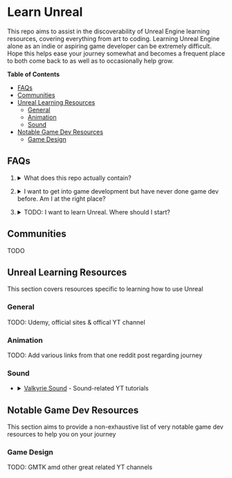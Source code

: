 # Learn Unreal
This repo aims to assist in the discoverability of Unreal Engine learning resources, covering everything from art to coding. Learning Unreal Engine alone as an indie or aspiring game developer can be extremely difficult. Hope this helps ease your journey somewhat and becomes a frequent place to both come back to as well as to occasionally help grow.

**Table of Contents**

- [FAQs](#faqs)
- [Communities](#communities)
- [Unreal Learning Resources](#unreal-learning-resources)
    - [General](#general)
    - [Animation](#animation)
    - [Sound](#sound)
- [Notable Game Dev Resources](#notable-game-dev-resources)
    - [Game Design](#game-design)

## FAQs

1. <details>
    <summary>What does this repo actually contain?</summary>

    At the moment, nothing too much. The goal is to be pretty thorough, but for now, this will be a place to add in various resources I run into over time as well as larger suggestions I end up running into.

    **tl;dr:** I need to come back and rewrite this question in the future

  </details>

2. <details>
    <summary>I want to get into game development but have never done game dev before. Am I at the right place?</summary>

    I - Jawad - have two very very strong recommendations:
    
    1. Make the simplest game possible, all the way from scratch to full release. It's alright if you have a dream game, but there are so many complexities and aspects to a large game that you definitely want to start as small as possible then work your way up to larger projects. Start with a sample tutorial project, slap on a couple levels, add menus and such, and release it! You'll be very glad you did
    2. If you have 0 prior game dev experience, then I suggest starting out with Unity instead of Unreal. For Unity, there's an extremely diverse set of learning resources for Unity development- massive depth and breadth of community resources. In contrast, Unreal has a very high learning curve with a far more sparse set of learning resources (hence why this repo is being created). Thus, Unity is a great place to first cut your teeth in reducing the pain on creating games and then you can later switch to Unreal once you have at least some basic experience.
    
    &nbsp;
    
    *Disclaimer:*
    I started out with Unity years ago during my college freshman year before I had done any programming or the like at all (Software Engineer background) and thus I'm heavily biased towards starting out with Unity  first. Unreal has become both easier to use and easier to learn since then, but the learning curve is still pretty darn strict. However, perhaps this repo will grow to the point where it'll provide you with what you need to journey forth with Unreal immediately =)
  </details>

3. <details>
    <summary>TODO: I want to learn Unreal. Where should I start?</summary>

    TODO: Suggest grabbing a course off of Udemy to start off with (and when it's on sale). Also mention course I used

  </details>

## Communities
TODO

## Unreal Learning Resources
This section covers resources specific to learning how to  use Unreal

### General
TODO: Udemy, official sites & offical YT channel

### Animation
TODO: Add various links from that one reddit post regarding journey

### Sound
- <details>
  <summary><a href="https://www.youtube.com/channel/UC_fUOKtkDh4sXao49dn0bNQ">Valkyrie Sound</a> - Sound-related YT tutorials</summary>

    This YouTube channel provides a wide variety of Unreal-specific tutorials on creating sound effects, ranging from what specific sound cue nodes do to how to bullet flybys to adaptive audio. If you're interested in how to create various SFX in Unreal, then this is the channel for you.

  </details>

## Notable Game Dev Resources
This section aims to provide a non-exhaustive list of very notable game dev resources to help you on your journey

### Game Design
TODO: GMTK amd other great related YT channels
